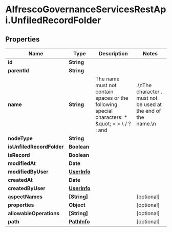 # AlfrescoGovernanceServicesRestApi.UnfiledRecordFolder

## Properties
Name | Type | Description | Notes
------------ | ------------- | ------------- | -------------
**id** | **String** |  | 
**parentId** | **String** |  | 
**name** | **String** | The name must not contain spaces or the following special characters: * \&quot; &lt; &gt; \\ / ? : and |.\nThe character . must not be used at the end of the name.\n | 
**nodeType** | **String** |  | 
**isUnfiledRecordFolder** | **Boolean** |  | 
**isRecord** | **Boolean** |  | 
**modifiedAt** | **Date** |  | 
**modifiedByUser** | [**UserInfo**](UserInfo.md) |  | 
**createdAt** | **Date** |  | 
**createdByUser** | [**UserInfo**](UserInfo.md) |  | 
**aspectNames** | **[String]** |  | [optional] 
**properties** | **Object** |  | [optional] 
**allowableOperations** | **[String]** |  | [optional] 
**path** | [**PathInfo**](PathInfo.md) |  | [optional] 


